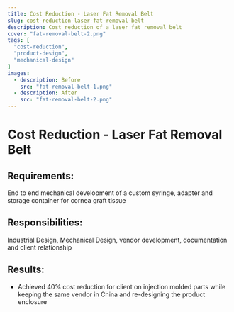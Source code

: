 ```yaml
---
title: Cost Reduction - Laser Fat Removal Belt
slug: cost-reduction-laser-fat-removal-belt
description: Cost reduction of a laser fat removal belt
cover: "fat-removal-belt-2.png"
tags: [
  "cost-reduction",
  "product-design",
  "mechanical-design"
]
images:
  - description: Before
    src: "fat-removal-belt-1.png"
  - description: After
    src: "fat-removal-belt-2.png"
---
```


# Cost Reduction - Laser Fat Removal Belt

## Requirements:

End to end mechanical development of a custom syringe, adapter and storage container for cornea graft tissue

## Responsibilities:

Industrial Design, Mechanical Design, vendor development, documentation and client relationship

## Results:

* Achieved 40% cost reduction for client on injection molded parts while keeping the same vendor in China and re-designing the product enclosure
